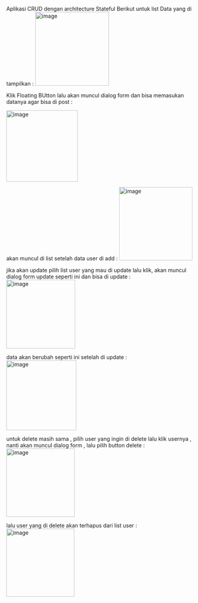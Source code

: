 Aplikasi CRUD dengan architecture Stateful 
Berikut untuk list Data yang di tampilkan : 
<img width="194" alt="image" src="https://github.com/fahmiabdelhaqI/CRUD_Appwork/assets/55371549/3af5c1ba-68fb-4218-8cfd-cf380e8d38be">

Klik Floating BUtton lalu akan muncul dialog form dan bisa memasukan datanya agar bisa di post : 

<img width="188" alt="image" src="https://github.com/fahmiabdelhaqI/CRUD_Appwork/assets/55371549/f5d8b18a-94c6-4d31-8968-758034e951d7">


akan muncul di list setelah data user di add : 
<img width="193" alt="image" src="https://github.com/fahmiabdelhaqI/CRUD_Appwork/assets/55371549/2321df79-566b-42ee-b20f-e7b2b490f39c">


jika akan update pilih list user yang mau di update lalu klik,
akan muncul dialog form update seperti ini dan bisa di update : 
<img width="181" alt="image" src="https://github.com/fahmiabdelhaqI/CRUD_Appwork/assets/55371549/473cbb33-ef82-4c1c-b4a4-f4bc598cab10">


data akan berubah seperti ini setelah di update : 
<img width="184" alt="image" src="https://github.com/fahmiabdelhaqI/CRUD_Appwork/assets/55371549/19043270-8642-407e-8145-c0214b9a68bb">


untuk delete masih sama , pilih user yang ingin di delete lalu klik usernya , nanti akan muncul dialog form , lalu pilih button delete : 
<img width="180" alt="image" src="https://github.com/fahmiabdelhaqI/CRUD_Appwork/assets/55371549/a13b87f7-aab5-4d34-a2e3-d4d2cc717764">



lalu user yang di delete akan terhapus dari list user : 
<img width="179" alt="image" src="https://github.com/fahmiabdelhaqI/CRUD_Appwork/assets/55371549/76a6f3ea-e4bf-435e-94d0-83fe0f6a2720">
